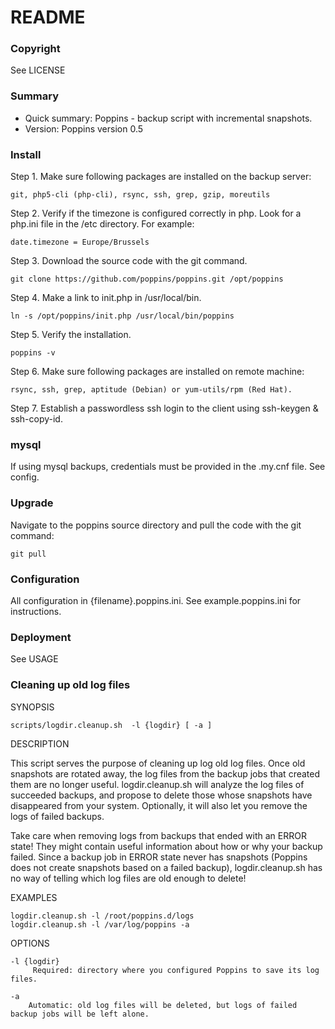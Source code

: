 # README #
### Copyright ###

See LICENSE

### Summary ###
* Quick summary: Poppins - backup script with incremental snapshots. 
* Version: Poppins version 0.5

### Install ###
Step 1. Make sure following packages are installed on the backup server: 

    git, php5-cli (php-cli), rsync, ssh, grep, gzip, moreutils

Step 2. Verify if the timezone is configured correctly in php. Look for a php.ini file in the /etc directory. For example:

    date.timezone = Europe/Brussels

Step 3. Download the source code with the git command. 

    git clone https://github.com/poppins/poppins.git /opt/poppins

Step 4. Make a link to init.php in /usr/local/bin.

    ln -s /opt/poppins/init.php /usr/local/bin/poppins

Step 5. Verify the installation.  

    poppins -v

Step 6. Make sure following packages are installed on remote machine: 

    rsync, ssh, grep, aptitude (Debian) or yum-utils/rpm (Red Hat). 

Step 7. Establish a passwordless ssh login to the client using ssh-keygen & ssh-copy-id.

### mysql ###
If using mysql backups, credentials must be provided in the .my.cnf file. See config.

### Upgrade ###
Navigate to the poppins source directory and pull the code with the git command: 

    git pull


### Configuration ###
All configuration in {filename}.poppins.ini. See example.poppins.ini for instructions.

### Deployment ###

See USAGE

### Cleaning up old log files ###

SYNOPSIS

    scripts/logdir.cleanup.sh  -l {logdir} [ -a ]

DESCRIPTION

This script serves the purpose of cleaning up log old log files. Once old snapshots are rotated away, the log files from the backup jobs that created them are no longer useful. logdir.cleanup.sh will analyze the log files of succeeded backups, and propose to delete those whose snapshots have disappeared from your system. Optionally, it will also let you remove the logs of failed backups.

Take care when removing logs from backups that ended with an ERROR state! They might contain useful information about how or why your backup failed. Since a backup job in ERROR state never has snapshots (Poppins does not create snapshots based on a failed backup), logdir.cleanup.sh has no way of telling which log files are old enough to delete!

EXAMPLES

    logdir.cleanup.sh -l /root/poppins.d/logs 
    logdir.cleanup.sh -l /var/log/poppins -a

OPTIONS

    -l {logdir}
         Required: directory where you configured Poppins to save its log files.

    -a
        Automatic: old log files will be deleted, but logs of failed backup jobs will be left alone.

